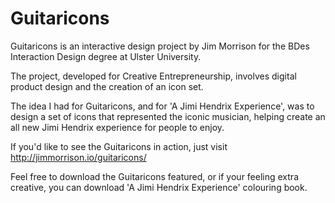 # Guitaricons

Guitaricons is an interactive design project by Jim Morrison for the BDes Interaction Design degree at Ulster University.

The project, developed for Creative Entrepreneurship, involves digital product design and the creation of an icon set.

The idea I had for Guitaricons, and for 'A Jimi Hendrix Experience', was to design a set of icons that represented the iconic musician, helping create an all new Jimi Hendrix experience for people to enjoy.

If you'd like to see the Guitaricons in action, just visit http://jimmorrison.io/guitaricons/

Feel free to download the Guitaricons featured, or if your feeling extra creative, you can download 'A Jimi Hendrix Experience' colouring book.

